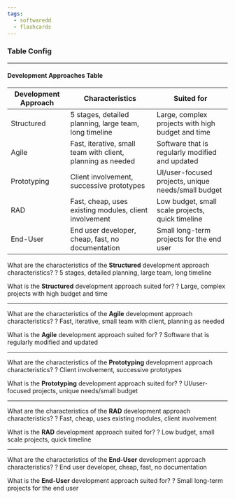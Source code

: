 ```yaml
---
tags:
  - softwaredd
  - flashcards
---
```

### Table Config

___
#### Development Approaches Table

| Development Approach | Characteristics                                             | Suited for                                          |
| -------------------- | ----------------------------------------------------------- | --------------------------------------------------- |
| Structured           | 5 stages, detailed planning, large team, long timeline      | Large, complex projects with high budget and time   |
| Agile                | Fast, iterative, small team with client, planning as needed | Software that is regularly modified and updated     |
| Prototyping          | Client involvement, successive prototypes                   | UI/user-focused projects, unique needs/small budget |
| RAD                  | Fast, cheap, uses existing modules, client involvement      | Low budget, small scale projects, quick timeline    |
| End-User             | End user developer, cheap, fast, no documentation           | Small long-term projects for the end user           |


What are the characteristics of the **Structured** development approach characteristics?
?
5 stages, detailed planning, large team, long timeline

What is the **Structured** development approach suited for?
?
Large, complex projects with high budget and time

___

What are the characteristics of the **Agile** development approach characteristics?
?
Fast, iterative, small team with client, planning as needed

What is the **Agile** development approach suited for?
?
Software that is regularly modified and updated

___

What are the characteristics of the **Prototyping** development approach characteristics?
?
Client involvement, successive prototypes

What is the **Prototyping** development approach suited for?
?
UI/user-focused projects, unique needs/small budget

___

What are the characteristics of the **RAD** development approach characteristics?
?
Fast, cheap, uses existing modules, client involvement

What is the **RAD** development approach suited for?
?
Low budget, small scale projects, quick timeline

___

What are the characteristics of the **End-User** development approach characteristics?
?
End user developer, cheap, fast, no documentation

What is the **End-User** development approach suited for?
?
Small long-term projects for the end user

